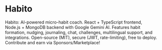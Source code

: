 # Habito
Habito: AI-powered micro-habit coach. React + TypeScript frontend, Node.js + MongoDB backend with Google Gemini AI. Features habit formation, nudging, journaling, chat, challenges, multilingual support, and integrations. Open-source (MIT), secure (JWT, rate-limiting), free to deploy. Contribute and earn via Sponsors/Marketplace!
